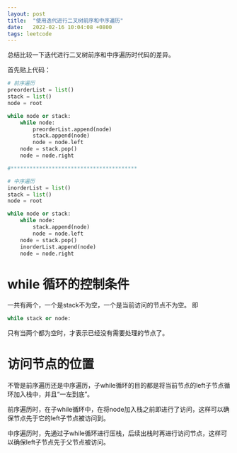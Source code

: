 ```yaml
---
layout: post
title:  "使用迭代进行二叉树前序和中序遍历"
date:   2022-02-16 10:04:08 +0800
tags: leetcode
---
```


总结比较一下迭代进行二叉树前序和中序遍历时代码的差异。

首先贴上代码：
```python
# 前序遍历
preorderList = list()
stack = list()
node = root

while node or stack:
    while node:
        preorderList.append(node)
        stack.append(node)
        node = node.left
    node = stack.pop()
    node = node.right

#****************************************

# 中序遍历
inorderList = list()
stack = list()
node = root

while node or stack:
    while node:
        stack.append(node)
        node = node.left
    node = stack.pop()
    inorderList.append(node)
    node = node.right

```

# while 循环的控制条件
一共有两个，一个是stack不为空，一个是当前访问的节点不为空。
即
```python
while stack or node:
```
只有当两个都为空时，才表示已经没有需要处理的节点了。

# 访问节点的位置

不管是前序遍历还是中序遍历，子while循环的目的都是将当前节点的left子节点循环加入栈中，并且“一左到底”。

前序遍历时，在子while循环中，在将node加入栈之前即进行了访问，这样可以确保节点先于它的left子节点被访问到。

中序遍历时，先通过子while循环进行压栈，后续出栈时再进行访问节点，这样可以确保left子节点先于父节点被访问。



